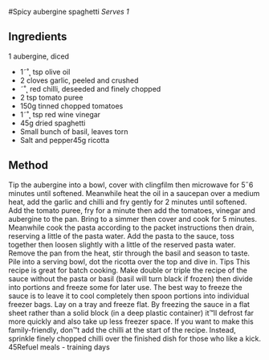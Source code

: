 
#Spicy aubergine spaghetti
_Serves 1_
## Ingredients
1 aubergine, diced
* 1˜˚˛ tsp olive oil
* 2 cloves garlic, peeled and crushed
* ˜˚˛ red chilli, deseeded and finely chopped
* 2 tsp tomato puree
* 150g tinned chopped tomatoes
* 1˜˚˛ tsp red wine vinegar
* 45g dried spaghetti
* Small bunch of basil, leaves torn 
* Salt and pepper45g ricotta
## Method
Tip the aubergine into a bowl, cover with clingfilm then 
microwave for 5˝6 minutes until softened. 
Meanwhile heat the oil in a saucepan over a medium heat, add 
the garlic and chilli and fry gently for 2 minutes until softened. 
Add the tomato puree, fry for a minute then add the tomatoes, 
vinegar and aubergine to the pan. Bring to a simmer then cover 
and cook for 5 minutes.
Meanwhile cook the pasta according to the packet instructions 
then drain, reserving a little of the pasta water.
Add the pasta to the sauce, toss together then loosen slightly 
with a little of the reserved pasta water. Remove the pan from 
the heat, stir through the basil and season to taste. Pile into a 
serving bowl, dot the ricotta over the top and dive in.
Tips
This recipe is great for batch cooking. Make double or triple the 
recipe of the sauce without the pasta or basil (basil will turn 
black if frozen) then divide into portions and freeze some for 
later use.
The best way to freeze the sauce is to leave it to cool 
completely then spoon portions into individual freezer bags. Lay 
on a tray and freeze flat. By freezing the sauce in a flat sheet 
rather than a solid block (in a deep plastic container) it™ll defrost 
far more quickly and also take up less freezer space.
If you want to make this family-friendly, don™t add the chilli at 
the start of the recipe. Instead, sprinkle finely chopped chilli 
over the finished dish for those who like a kick.
45Refuel meals - training days

